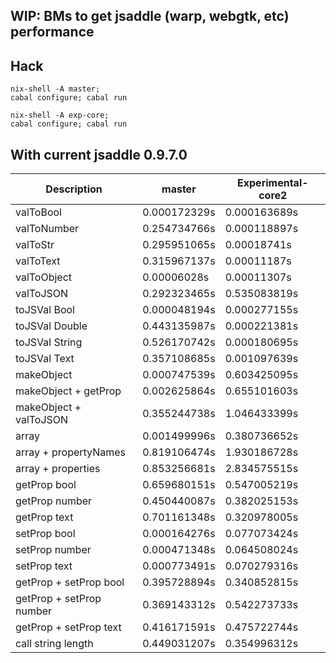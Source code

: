 WIP: BMs to get jsaddle (warp, webgtk, etc) performance
------------------------------

Hack
----

```
nix-shell -A master;
cabal configure; cabal run
```

```
nix-shell -A exp-core;
cabal configure; cabal run
```

With current jsaddle 0.9.7.0
----------------------------
|	Description	|	master	|	Experimental-core2	|
|	---	|	---	|	---	|
|	valToBool	|	0.000172329s	|	0.000163689s	|
|	valToNumber	|	0.254734766s	|	0.000118897s	|
|	valToStr	|	0.295951065s	|	0.00018741s	|
|	valToText	|	0.315967137s	|	0.00011187s	|
|	valToObject	|	0.00006028s	|	0.00011307s	|
|	valToJSON	|	0.292323465s	|	0.535083819s	|
|	toJSVal Bool	|	0.000048194s	|	0.000277155s	|
|	toJSVal Double	|	0.443135987s	|	0.000221381s	|
|	toJSVal String	|	0.526170742s	|	0.000180695s	|
|	toJSVal Text	|	0.357108685s	|	0.001097639s	|
|	makeObject	|	0.000747539s	|	0.603425095s	|
|	makeObject + getProp	|	0.002625864s	|	0.655101603s	|
|	makeObject + valToJSON	|	0.355244738s	|	1.046433399s	|
|	array	|	0.001499996s	|	0.380736652s	|
|	array + propertyNames	|	0.819106474s	|	1.930186728s	|
|	array + properties	|	0.853256681s	|	2.834575515s	|
|	getProp bool	|	0.659680151s	|	0.547005219s	|
|	getProp number	|	0.450440087s	|	0.382025153s	|
|	getProp text	|	0.701161348s	|	0.320978005s	|
|	setProp bool	|	0.000164276s	|	0.077073424s	|
|	setProp number	|	0.000471348s	|	0.064508024s	|
|	setProp text	|	0.000773491s	|	0.070279316s	|
|	getProp + setProp bool	|	0.395728894s	|	0.340852815s	|
|	getProp + setProp number	|	0.369143312s	|	0.542273733s	|
|	getProp + setProp text	|	0.416171591s	|	0.475722744s	|
|	call string length	|	0.449031207s	|	0.354996312s	|
